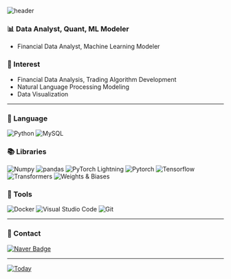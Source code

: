 ![header](https://capsule-render.vercel.app/api?type=slice&color=gradient&customColorList=3&height=150&section=header&text=Hello&desc=I'm%20Jihoon&fontSize=50&rotate=10&fontAlignY=20&fontAlign=85&descAlignY=45&descAlign=90&)

### 📊 Data Analyst, Quant, ML Modeler
- Financial Data Analyst, Machine Learning Modeler

### 👀 Interest
- Financial Data Analysis, Trading Algorithm Development
- Natural Language Processing Modeling
- Data Visualization




---

### 📝 Language
![Python](https://img.shields.io/badge/Python⭐⭐⭐-3776AB.svg?&style=flat&logo=Python&logoColor=white)
![MySQL](https://img.shields.io/badge/MySQL⭐⭐-4479A1.svg?&style=flat&logo=MySQL&logoColor=white)

### 📚 Libraries
![Numpy](https://img.shields.io/badge/Numpy-013243.svg?&style=flat&logo=Numpy&logoColor=white)
![pandas](https://img.shields.io/badge/pandas-150458.svg?&style=flat&logo=pandas&logoColor=white)
![PyTorch Lightning](https://img.shields.io/badge/PyTorch%20Lightning-792EE5.svg?&style=flat&logo=PyTorch%20Lightning&logoColor=white)
![Pytorch](https://img.shields.io/badge/Pytorch-EE4C2C.svg?&style=flat&logo=Pytorch&logoColor=white)
![Tensorflow](https://img.shields.io/badge/Tensorflow-FF6F00.svg?&style=flat&logo=Tensorflow&logoColor=white)
![Transformers](https://img.shields.io/badge/🤗%20Transformers-FFBE00.svg?&style=flat)
![Weights & Biases](https://img.shields.io/badge/Weights&Biases-FFBE00.svg?&style=flat&logo=WeightsandBiases&logoColor=white)

### 🧰 Tools
![Docker](https://img.shields.io/badge/Docker-2496ED.svg?&style=flat&logo=Docker&logoColor=white)
![Visual Studio Code](https://img.shields.io/badge/Visual%20Studio%20Code-007ACC.svg?&style=flat&logo=Visual%20Studio%20Code&logoColor=white)
![Git](https://img.shields.io/badge/Git-F05032.svg?&style=flat&logo=Git&logoColor=white)

---

### 📮 Contact
[![Naver Badge](https://img.shields.io/badge/Naver-03C75A?style=flat-square&logo=Naver&logoColor=white&link=mailto:jh921204@naver.com)](mailto:jh921204@naver.com)

---

[![Today](https://hits.seeyoufarm.com/api/count/incr/badge.svg?url=https%3A%2F%2Fgithub.com%2FIlikestrawberry&count_bg=%23BAA229&title_bg=%23DDD831&icon=micro-dot-blog.svg&icon_color=%23989796&title=Today&edge_flat=false)](https://hits.seeyoufarm.com)




<!--
**Ilikestrawberry/ilikestrawberry** is a ✨ _special_ ✨ repository because its `README.md` (this file) appears on your GitHub profile.

Here are some ideas to get you started:

- 🔭 I’m currently working on ...
- 🌱 I’m currently learning ...
- 👯 I’m looking to collaborate on ...
- 🤔 I’m looking for help with ...
- 💬 Ask me about ...
- 📫 How to reach me: ...
- 😄 Pronouns: ...
- ⚡ Fun fact: ...
-->
